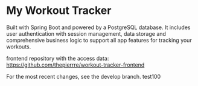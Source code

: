 # My Workout Tracker

Built with Spring Boot and powered by a PostgreSQL database. 
It includes user authentication with session management, 
data storage and comprehensive business logic to support all app features for tracking your workouts.

frontend repository with the access data: https://github.com/thepierrre/workout-tracker-frontend

For the most recent changes, see the develop branch.
test100